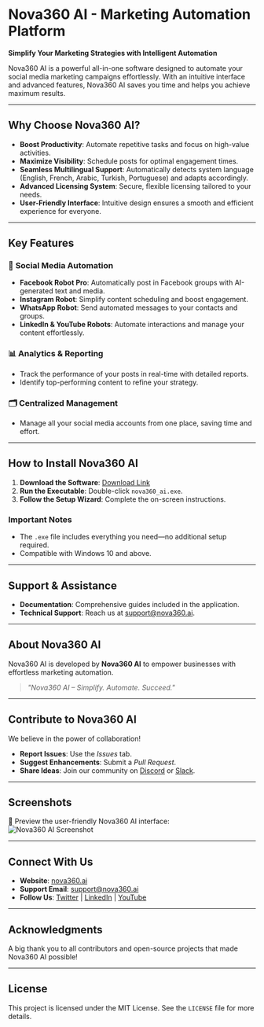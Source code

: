 # **Nova360 AI - Marketing Automation Platform**  
**Simplify Your Marketing Strategies with Intelligent Automation**  

Nova360 AI is a powerful all-in-one software designed to automate your social media marketing campaigns effortlessly. With an intuitive interface and advanced features, Nova360 AI saves you time and helps you achieve maximum results.  

---

## **Why Choose Nova360 AI?**  

- **Boost Productivity**: Automate repetitive tasks and focus on high-value activities.  
- **Maximize Visibility**: Schedule posts for optimal engagement times.  
- **Seamless Multilingual Support**: Automatically detects system language (English, French, Arabic, Turkish, Portuguese) and adapts accordingly.  
- **Advanced Licensing System**: Secure, flexible licensing tailored to your needs.  
- **User-Friendly Interface**: Intuitive design ensures a smooth and efficient experience for everyone.  

---

## **Key Features**  

### 🌟 **Social Media Automation**  
- **Facebook Robot Pro**: Automatically post in Facebook groups with AI-generated text and media.  
- **Instagram Robot**: Simplify content scheduling and boost engagement.  
- **WhatsApp Robot**: Send automated messages to your contacts and groups.  
- **LinkedIn & YouTube Robots**: Automate interactions and manage your content effortlessly.  

### 📊 **Analytics & Reporting**  
- Track the performance of your posts in real-time with detailed reports.  
- Identify top-performing content to refine your strategy.  

### 🗂️ **Centralized Management**  
- Manage all your social media accounts from one place, saving time and effort.  

---

## **How to Install Nova360 AI**  

1. **Download the Software**: [Download Link](#)  
2. **Run the Executable**: Double-click `nova360_ai.exe`.  
3. **Follow the Setup Wizard**: Complete the on-screen instructions.  

### **Important Notes**  
- The `.exe` file includes everything you need—no additional setup required.  
- Compatible with Windows 10 and above.  

---

## **Support & Assistance**  

- **Documentation**: Comprehensive guides included in the application.  
- **Technical Support**: Reach us at [support@nova360.ai](mailto:support@nova360.ai).  

---

## **About Nova360 AI**  

Nova360 AI is developed by **Nova360 AI** to empower businesses with effortless marketing automation.  

> *"Nova360 AI – Simplify. Automate. Succeed."*  

---

## **Contribute to Nova360 AI**  

We believe in the power of collaboration!  

- **Report Issues**: Use the *Issues* tab.  
- **Suggest Enhancements**: Submit a *Pull Request*.  
- **Share Ideas**: Join our community on [Discord](#) or [Slack](#).  

---

## **Screenshots**  

🌟 Preview the user-friendly Nova360 AI interface:  
![Nova360 AI Screenshot](#)  

---

## **Connect With Us**  

- **Website**: [nova360.ai](https://nova360.ai)  
- **Support Email**: [support@nova360.ai](mailto:support@nova360.ai)  
- **Follow Us**: [Twitter](#) | [LinkedIn](#) | [YouTube](#)  

---

## **Acknowledgments**  

A big thank you to all contributors and open-source projects that made Nova360 AI possible!  

---

## **License**  

This project is licensed under the MIT License. See the `LICENSE` file for more details.  
